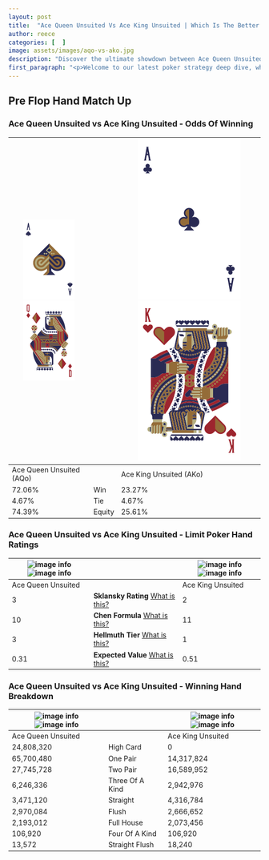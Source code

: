```yaml
---
layout: post
title:  "Ace Queen Unsuited Vs Ace King Unsuited | Which Is The Better Hand In Poker? A Complete Guide"
author: reece
categories: [  ]
image: assets/images/aqo-vs-ako.jpg
description: "Discover the ultimate showdown between Ace Queen Unsuited and Ace King Unsuited in poker! Uncover the odds, strategies, and scenarios where one hand triumphs over the other. Get ready to up your poker game with this thrilling analysis."
first_paragraph: "<p>Welcome to our latest poker strategy deep dive, where we're pitting two distinct hands against each other in a high-stakes showdown: Ace Queen Unsuited vs Ace King Unsuited.</p><p>In the dynamic world of poker, every decision counts, and knowing which hand holds the upper hand is key to your success at the table.</p><p>In this article, we'll dissect these two hands, explore the scenarios where one dominates the other, and equip you with the knowledge to make strategic choices that can tip the odds in your favor.</p><p>Get ready to unravel the intriguing dynamics of these poker hands and elevate your game to new heights.</p>"
---
```




[comment]: # (sp0)

## Pre Flop Hand Match Up

<div class="table hand-ratings" markdown="1"> 



### Ace Queen Unsuited vs Ace King Unsuited - Odds Of Winning


    
| ![image info](assets/images/hand1/A.png) ![image info](assets/images/hand1/qo.png) |  | ![image info](assets/images/hand2/A.png) ![image info](assets/images/hand2/ko.png) |
| -------- | -------- | -------- |
| Ace Queen Unsuited (AQo) |  | Ace King Unsuited (AKo) |
| 72.06% | Win | 23.27% |
| 4.67% | Tie | 4.67% |
| 74.39% | Equity | 25.61% |




[comment]: # (sp1)



### Ace Queen Unsuited vs Ace King Unsuited - Limit Poker Hand Ratings


    
| ![image info](https://www.riverpairs.com/assets/images/hand1/A.png) ![image info](https://www.riverpairs.com/assets/images/hand1/qo.png) |  | ![image info](https://www.riverpairs.com/assets/images/hand2/A.png) ![image info](https://www.riverpairs.com/assets/images/hand2/ko.png) |
| -------- | -------- | -------- |
| Ace Queen Unsuited |  | Ace King Unsuited |
| 3 | **Sklansky Rating** [What is this?](/sklansky-rating-explained) | 2 |
| 10 | **Chen Formula** [What is this?](/chen-formula-explained) | 11 |
| 3 | **Hellmuth Tier** [What is this?](/Hellmuth-tier-explained) | 1 |
| 0.31 | **Expected Value** [What is this?](/expected-value-explained) | 0.51 |




[comment]: # (sp2)



### Ace Queen Unsuited vs Ace King Unsuited - Winning Hand Breakdown


    
| ![image info](https://www.riverpairs.com/assets/images/hand1/A.png) ![image info](https://www.riverpairs.com/assets/images/hand1/qo.png) |  | ![image info](https://www.riverpairs.com/assets/images/hand2/A.png) ![image info](https://www.riverpairs.com/assets/images/hand2/ko.png) |
| -------- | -------- | -------- |
| Ace Queen Unsuited |  | Ace King Unsuited |
| 24,808,320 | High Card | 0 |
| 65,700,480 | One Pair | 14,317,824 |
| 27,745,728 | Two Pair | 16,589,952 |
| 6,246,336 | Three Of A Kind | 2,942,976 |
| 3,471,120 | Straight | 4,316,784 |
| 2,970,084 | Flush | 2,666,652 |
| 2,193,012 | Full House | 2,073,456 |
| 106,920 | Four Of A Kind | 106,920 |
| 13,572 | Straight Flush | 18,240 |




[comment]: # (sp3)



</div>

[comment]: # (sp4)



[comment]: # (sp5)

